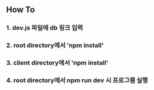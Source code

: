 ## How To

### 1. dev.js 파일에 db 링크 입력

### 2. root directory에서 'npm install'

### 3. client directory에서 'npm install'

### 4. root directory에서 npm run dev 시 프로그램 실행
